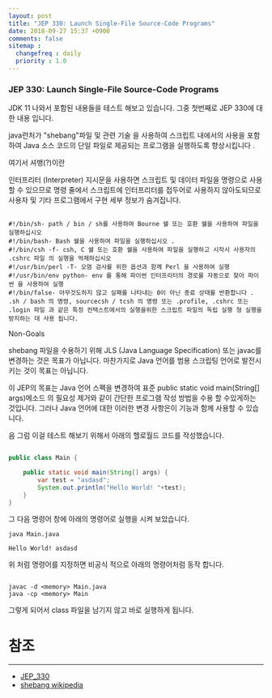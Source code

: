 ```yaml
---
layout: post
title: "JEP 330: Launch Single-File Source-Code Programs"
date: 2018-09-27 15:37 +0900
comments: false
sitemap :
  changefreq : daily
  priority : 1.0
---
```


### JEP 330: Launch Single-File Source-Code Programs

JDK 11 나와서 포함된 내용들을 테스트 해보고 있습니다. 그중 첫번째로 JEP 330에 대한 내용 입니다.

java런처가 "shebang"파일 및 관련 기술 을 사용하여 스크립트 내에서의 사용을 포함하여 Java 소스 코드의 단일 파일로 제공되는 프로그램을 실행하도록 향상시킵니다 .

여기서 셔뱅(?)이란 

인터프리터 (Interpreter) 지시문을 사용하면 스크립트 및 데이터 파일을 명령으로 사용할 수 있으므로 명령 줄에서 스크립트에 인터프리터를 접두어로 사용하지 않아도되므로 사용자 및 기타 프로그램에서 구현 세부 정보가 숨겨집니다.

```

#!/bin/sh- path / bin / sh를 사용하여 Bourne 쉘 또는 호환 쉘을 사용하여 파일을 실행하십시오
#!/bin/bash- Bash 쉘을 사용하여 파일을 실행하십시오 .
#!/bin/csh -f- csh, C 쉘 또는 호환 쉘을 사용하여 파일을 실행하고 시작시 사용자의 .cshrc 파일 의 실행을 억제하십시오
#!/usr/bin/perl -T- 오염 검사를 위한 옵션과 함께 Perl 을 사용하여 실행
#!/usr/bin/env python- env 를 통해 파이썬 인터프리터의 경로를 자동으로 찾아 파이썬 을 사용하여 실행
#!/bin/false- 아무것도하지 않고 실패를 나타내는 0이 아닌 종료 상태를 반환합니다 . .sh / bash 의 명령, sourcecsh / tcsh 의 명령 또는 .profile, .cshrc 또는 .login 파일 과 같은 특정 컨텍스트에서의 실행을위한 스크립트 파일의 독립 실행 형 실행을 방지하는 데 사용 됩니다.

```

Non-Goals

shebang 파일을 수용하기 위해 JLS (Java Language Specification) 또는 javac를 변경하는 것은 목표가 아닙니다. 마찬가지로 Java 언어를 범용 스크립팅 언어로 발전시키는 것이 목표는 아닙니다.

이 JEP의 목표는 Java 언어 스펙을 변경하여 표준 public static void main(String[] args)메소드 의 필요성 제거와 같이 간단한 프로그램 작성 방법을 수용 할 수있게하는 것입니다. 그러나 Java 언어에 대한 이러한 변경 사항은이 기능과 함께 사용할 수 있습니다.

음 그럼 이걸 테스트 해보기 위해서 아래의 헬로월드 코드를 작성했습니다.

```java

public class Main {

    public static void main(String[] args) {
        var test = "asdasd";
        System.out.println("Hello World! "+test);
    }
}


```

그 다음 명령어 창에 아래의 명령어로 실행을 시켜 보았습니다.

```
java Main.java

Hello World! asdasd
```

위 처럼 명령어를 지정하면 비공식 적으로 아래의 명령어처럼 동작 합니다.

```

javac -d <memory> Main.java
java -cp <memory> Main

```

그렇게 되어서 class 파일을 남기지 않고 바로 실행하게 됩니다.


# 참조 
-----
* [JEP_330](http://openjdk.java.net/jeps/330)
* [shebang wikipedia](https://en.wikipedia.org/wiki/Shebang_(Unix))

